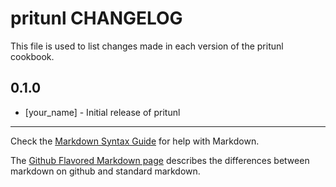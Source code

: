 pritunl CHANGELOG
=================

This file is used to list changes made in each version of the pritunl cookbook.

0.1.0
-----
- [your_name] - Initial release of pritunl

- - -
Check the [Markdown Syntax Guide](http://daringfireball.net/projects/markdown/syntax) for help with Markdown.

The [Github Flavored Markdown page](http://github.github.com/github-flavored-markdown/) describes the differences between markdown on github and standard markdown.
